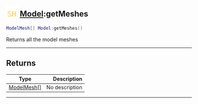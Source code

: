 ## <img src="../../.gitbook/assets/shared.png" width="32" height="32" /> [Model](../model/README.md):getMeshes

```lua
ModelMesh[] Model:getMeshes()
```

Returns all the model meshes<br>

-----------------
## Returns

| Type   | Description |
| ------ | ----------: |
| [ModelMesh[]](../modelmesh[]/README.md) | No description |


--------